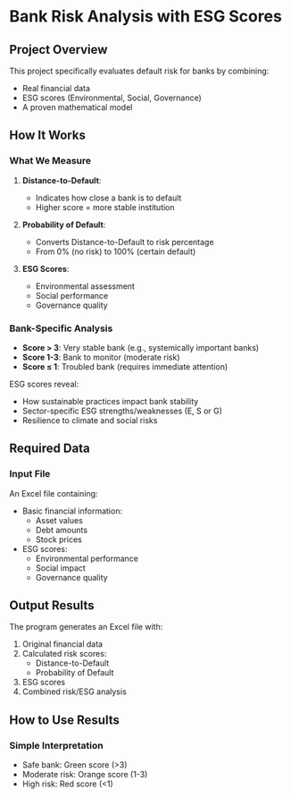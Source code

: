 # Bank Risk Analysis with ESG Scores

## Project Overview
This project specifically evaluates default risk for banks by combining:
- Real financial data
- ESG scores (Environmental, Social, Governance)
- A proven mathematical model

## How It Works

### What We Measure
1. **Distance-to-Default**:
   - Indicates how close a bank is to default
   - Higher score = more stable institution

2. **Probability of Default**:
   - Converts Distance-to-Default to risk percentage
   - From 0% (no risk) to 100% (certain default)

3. **ESG Scores**:
   - Environmental assessment
   - Social performance
   - Governance quality

### Bank-Specific Analysis
- **Score > 3**: Very stable bank (e.g., systemically important banks)
- **Score 1-3**: Bank to monitor (moderate risk)
- **Score ≤ 1**: Troubled bank (requires immediate attention)

ESG scores reveal:
- How sustainable practices impact bank stability
- Sector-specific ESG strengths/weaknesses (E, S or G)
- Resilience to climate and social risks

## Required Data

### Input File
An Excel file containing:
- Basic financial information:
  - Asset values
  - Debt amounts
  - Stock prices
- ESG scores:
  - Environmental performance
  - Social impact
  - Governance quality

## Output Results

The program generates an Excel file with:
1. Original financial data
2. Calculated risk scores:
   - Distance-to-Default
   - Probability of Default
3. ESG scores
4. Combined risk/ESG analysis

## How to Use Results

### Simple Interpretation
- Safe bank: Green score (>3)
- Moderate risk: Orange score (1-3)
- High risk: Red score (<1)
